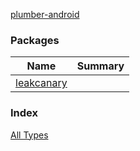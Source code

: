 [plumber-android](./index.md)

### Packages

| Name | Summary |
|---|---|
| [leakcanary](leakcanary/index.md) |  |

### Index

[All Types](alltypes/index.md)